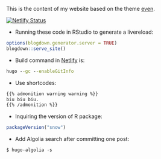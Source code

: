   This is the content of my website based on the theme [even](https://github.com/olOwOlo/hugo-theme-even).

[![Netlify Status](https://api.netlify.com/api/v1/badges/e6cb33cf-2ac7-4b29-bed3-1157ac4fd0ed/deploy-status)](https://app.netlify.com/sites/hoas/deploys)

- Running these code in RStudio to generate a livereload:

```r
options(blogdown.generator.server = TRUE)
blogdown::serve_site()
```
- Build command in [Netlify](https://app.netlify.com/account/sites) is:
  
```cmd
hugo --gc --enableGitInfo
```
- Use shortcodes:

```markdown
{{% admonition warning warning %}}
biu biu biu.
{{% /admonition %}}
```

- Inquiring the version of R package:

```r
packageVersion("snow")
```

- Add Algolia search after committing one post:

```go
$ hugo-algolia -s
```

